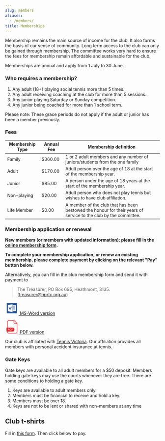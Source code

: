 ```yaml
---
slug: members
aliases:
  - /members/
title: Memberships
---
```


Membership remains the main source of income for the club.  It also forms the basis of our sense of community. Long term access to the club can only be gained through membership. The committee works very hard to ensure the fees for membership remain affordable and sustainable for the club.

Memberships are annual and apply from 1 July to 30 June.

### Who requires a membership?

  1. Any adult (18+) playing social tennis more than 5 times.
  2. Any adult receiving coaching at the club for more than 5 sessions.
  3. Any junior playing Saturday or Sunday competition.
  4. Any junior being coached for more than 1 school term.

Please note: These grace periods do not apply if the adult or junior has been a member previously.

### Fees

| Membership Type | Annual Fee | Membership definition                                                                                           |
|----------------|-----------|-----------------------------------------------------------------------------------------------------------------|
| Family         | $360.00   | 1 or 2 adult members and any number of juniors/students from the one family                                     |
| Adult          | $170.00   | Adult person over the age of 18 at the start of the membership year.                                            |
| Junior         | $85.00    | A person under the age of 18 years at the start of the membership year.                                         |
| Non-playing    |  $20.00   | Adult person who does not play tennis but wishes to have club affiliation.                                      |
| Life Member    | $0.00     | A member of the club that has been bestowed the honour for their years of service to the club by the committee. |


### Membership application or renewal

**New members (or members with updated information): please fill in the [online membership form](https://forms.gle/g1vQEMYdZYFuNnx9A).**

**To complete your membership application, or renew an existing membership, please complete payment by clicking on the relevant "Pay" button below.**

<script async src="https://js.stripe.com/v3/pricing-table.js"></script>
<stripe-pricing-table pricing-table-id="prctbl_1MODouJNJiUn3wOdxEgLmWs0"
publishable-key="pk_live_51MLIjWJNJiUn3wOdGfOCdgBbBjkcDaWpDn1zkkoM57Yf6NX6sRVu55wFWbXfa9U9cijp2LOpLX0WcF3Pi8uVC9Ma00zOXshH93">
</stripe-pricing-table>

Alternatively, you can fill in the club membership form and send it with payment to

> The Treasurer, PO Box 695, Heathmont, 3135. ([treasurer@hprtc.org.au](mailto:treasurer@hprtc.org.au))

  [![wordicon](/media/wordicon.png) MS-Word version](/media/HPRTC-New-Membership-Application.docx)

  [![pdf_icon](/media/pdf_icon.png) PDF version](/media/HPRTC-New-Membership-Application.pdf)

Our club is affiliated with [Tennis Victoria](http://www.tennis.com.au/vic/).  Our affiliation provides all members with personal accident insurance at tennis.

### Gate Keys

Gate keys are available to all adult members for a $50 deposit. Members holding gate keys may use the courts whenever they are free. There are some conditions to holding a gate key.

  1. Keys are available to adult members only.
  2. Members must be financial to receive and hold a key.
  3. Members must be over 18.
  4. Keys are not to be lent or shared with non-members at any time

## Club t-shirts

Fill in [this form](https://forms.gle/5Xp6DEkxVfnBVrMcA). Then click below to pay.

<script async src="https://js.stripe.com/v3/pricing-table.js"></script>
<stripe-pricing-table pricing-table-id="prctbl_1NW7mkJNJiUn3wOdrDq0zHIX"
publishable-key="pk_live_51MLIjWJNJiUn3wOdGfOCdgBbBjkcDaWpDn1zkkoM57Yf6NX6sRVu55wFWbXfa9U9cijp2LOpLX0WcF3Pi8uVC9Ma00zOXshH93">
</stripe-pricing-table>
